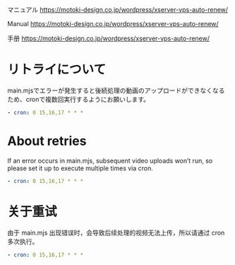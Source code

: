 マニュアル
https://motoki-design.co.jp/wordpress/xserver-vps-auto-renew/

Manual
https://motoki-design.co.jp/wordpress/xserver-vps-auto-renew/

手册 https://motoki-design.co.jp/wordpress/xserver-vps-auto-renew/

# リトライについて

main.mjsでエラーが発生すると後続処理の動画のアップロードができなくなるため、cronで複数回実行するようにお願いします。

```yaml
- cron: 0 15,16,17 * * *
```

# About retries

If an error occurs in main.mjs, subsequent video uploads won’t run, so please set it up to execute multiple times via cron.

```yaml
- cron: 0 15,16,17 * * *
```

# 关于重试

由于 main.mjs 出现错误时，会导致后续处理的视频无法上传，所以请通过 cron 多次执行。

```yaml
- cron: 0 15,16,17 * * *
```
